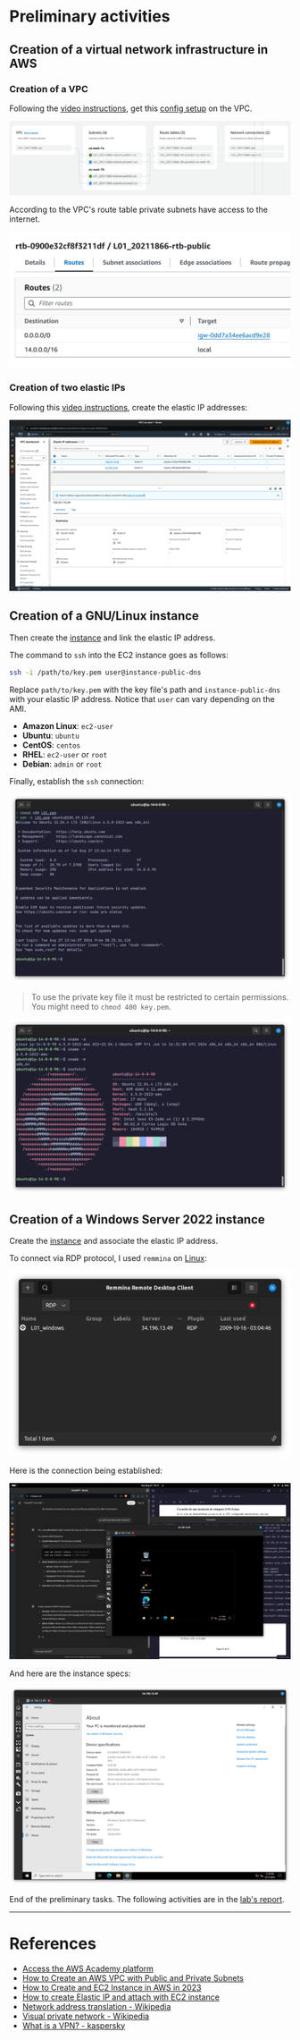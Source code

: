 # Preliminary activities
## Creation of a virtual network infrastructure in AWS
### Creation of a VPC
Following the [video instructions](https://youtu.be/ApGz8tpNLgo), get this [config setup](assets/vpc_config.pdf) on the VPC.

![vpc_preview](assets/vpc_preview.png)

According to the VPC's route table private subnets have access to the internet.

![public_rt](assets/public_rt.png)
### Creation of two elastic IPs
Following this [video instructions](https://youtu.be/5ZJTESbN9lI), create the elastic IP addresses:

![elastic_ips](assets/elastic_ips.png)
## Creation of a GNU/Linux instance
Then create the [instance](assets/ubuntu_config.pdf) and link the elastic IP address.

The command to `ssh` into the EC2 instance goes as follows:
```bash
ssh -i /path/to/key.pem user@instance-public-dns
```

Replace `path/to/key.pem` with the key file's path and `instance-public-dns` with your elastic IP address. Notice that `user` can vary depending on the AMI.
- **Amazon Linux**: `ec2-user`
- **Ubuntu**: `ubuntu`
- **CentOS**: `centos`
- **RHEL**: `ec2-user` or `root`
- **Debian**: `admin` or `root`

Finally, establish the `ssh` connection:

![ubuntu](assets/ubuntu.png)

> To use the private key file it must be restricted to certain permissions. You might need to `chmod 400 key.pem`.

![neofetch](assets/neofetch.png)
## Creation of a Windows Server 2022 instance
Create the [instance](assets/windows_config.pdf) and associate the elastic IP address.

To connect via RDP protocol, I used `remmina` on [Linux](https://archlinux.org/packages/?q=remmina):

![remmina](assets/remmina.png)

Here is the connection being established:

![windows](assets/windows.png)

And here are the instance specs:

![windows_specs](assets/windows_specs.png)

End of the preliminary tasks. The following activities are in the [lab's report](L01.pdf).

----
# References 
- [Access the AWS Academy platform](https://www.youtube.com/watch?v=iI4cG_fi6vg)
- [How to Create an AWS VPC with Public and Private Subnets](https://youtu.be/ApGz8tpNLgo)
- [How to Create and EC2 Instance in AWS in 2023](https://www.youtube.com/watch?v=MmHWh4p2Sqs)
- [How to create Elastic IP and attach with EC2 instance](https://youtu.be/5ZJTESbN9lI)
- [Network address translation - Wikipedia](https://en.wikipedia.org/wiki/Network_address_translation)
- [Visual private network - Wikipedia](https://en.wikipedia.org/wiki/Virtual_private_network)
- [What is a VPN? - kaspersky](https://www.kaspersky.com/resource-center/definitions/what-is-a-vpn)
